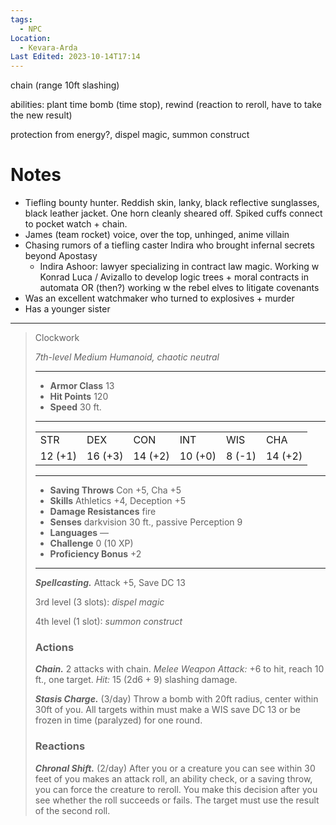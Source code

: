 ```yaml
---
tags:
  - NPC
Location:
  - Kevara-Arda
Last Edited: 2023-10-14T17:14
---
```

chain (range 10ft slashing)

abilities: plant time bomb (time stop), rewind (reaction to reroll, have to take the new result)

protection from energy?, dispel magic, summon construct

# Notes

- Tiefling bounty hunter. Reddish skin, lanky, black reflective sunglasses, black leather jacket. One horn cleanly sheared off. Spiked cuffs connect to pocket watch + chain.
- James (team rocket) voice, over the top, unhinged, anime villain
- Chasing rumors of a tiefling caster Indira who brought infernal secrets beyond Apostasy
    - Indira Ashoor: lawyer specializing in contract law magic. Working w Konrad Luca / Avizallo to develop logic trees + moral contracts in automata OR (then?) working w the rebel elves to litigate covenants
- Was an excellent watchmaker who turned to explosives + murder
- Has a younger sister

  

  

---

> Clockwork
> 
> _7th-level Medium Humanoid, chaotic neutral_
> 
> ---
> 
> - **Armor Class** 13
> - **Hit Points** 120
> - **Speed** 30 ft.
> 
> ---
> 
> |   |   |   |   |   |   |
> |---|---|---|---|---|---|
> |STR|DEX|CON|INT|WIS|CHA|
> |12 (+1)|16 (+3)|14 (+2)|10 (+0)|8 (-1)|14 (+2)|
> 
> ---
> 
> - **Saving Throws** Con +5, Cha +5
> - **Skills** Athletics +4, Deception +5
> - **Damage Resistances** fire
> - **Senses** darkvision 30 ft., passive Perception 9
> - **Languages** —
> - **Challenge** 0 (10 XP)
> - **Proficiency Bonus** +2
> 
> ---
> 
> _**Spellcasting.**_ Attack +5, Save DC 13
> 
> 3rd level (3 slots): _dispel magic_
> 
> 4th level (1 slot): _summon construct_
> 
> ### Actions
> 
> _**Chain.**_ 2 attacks with chain. _Melee Weapon Attack:_ +6 to hit, reach 10 ft., one target. _Hit:_ 15 (2d6 + 9) slashing damage.
> 
> _**Stasis Charge.**_ (3/day) Throw a bomb with 20ft radius, center within 30ft of you. All targets within must make a WIS save DC 13 or be frozen in time (paralyzed) for one round.
> 
> ### Reactions
> 
> _**Chronal Shift.**_ (2/day) After you or a creature you can see within 30 feet of you makes an attack roll, an ability check, or a saving throw, you can force the creature to reroll. You make this decision after you see whether the roll succeeds or fails. The target must use the result of the second roll.